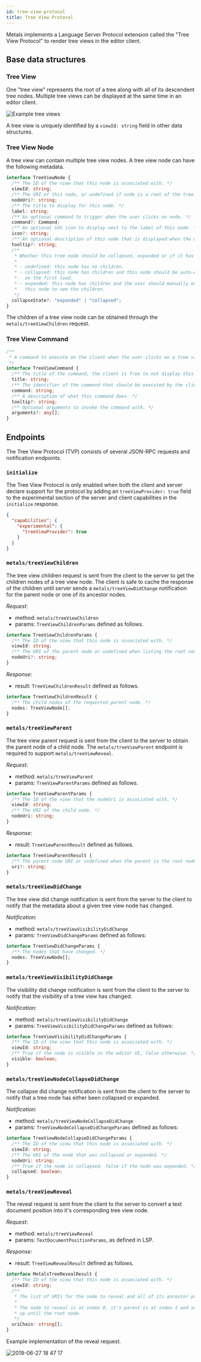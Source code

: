 ```yaml
---
id: tree-view-protocol
title: Tree View Protocol
---
```


Metals implements a Language Server Protocol extension called the "Tree View
Protocol" to render tree views in the editor client.

## Base data structures

### Tree View

One "tree view" represents the root of a tree along with all of its descendent
tree nodes. Multiple tree views can be displayed at the same time in an editor
client.

![Example tree views](https://github.com/scalameta/gh-pages-images/blob/master/metals/tree-view-protocol/FRWL3Aq.png?raw=true)

A tree view is uniquely identified by a `viewId: string` field in other data
structures.

### Tree View Node

A tree view can contain multiple tree view nodes. A tree view node can have the
following metadata.

```ts
interface TreeViewNode {
  /** The ID of the view that this node is associated with. */
  viewId: string;
  /** The URI of this node, or undefined if node is a root of the tree. */
  nodeUri?: string;
  /** The title to display for this node. */
  label: string;
  /** An optional command to trigger when the user clicks on node. */
  command?: Command;
  /** An optional SVG icon to display next to the label of this node. */
  icon?: string;
  /** An optional description of this node that is displayed when the user hovers over this node. */
  tooltip?: string;
  /**
   * Whether this tree node should be collapsed, expanded or if it has no children.
   *
   * - undefined: this node has no children.
   * - collapsed: this node has children and this node should be auto-expanded
   *   on the first load.
   * - expanded: this node has children and the user should manually expand
   *   this node to see the children.
   */
  collapseState?: "expanded" | "collapsed";
}
```

The children of a tree view node can be obtained through the
`metals/treeViewChildren` request.

### Tree View Command

```ts
/**
 * A command to execute on the client when the user clicks on a tree view node.
 */
interface TreeViewCommand {
  /** The title of the command, the client is free to not display this title in the UI. */
  title: string;
  /** The identifier of the command that should be executed by the client. */
  command: string;
  /** A description of what this command does. */
  tooltip?: string;
  /** Optional arguments to invoke the command with. */
  arguments?: any[];
}
```

## Endpoints

The Tree View Protocol (TVP) consists of several JSON-RPC requests and
notification endpoints.

### `initialize`

The Tree View Protocol is only enabled when both the client and server declare
support for the protocol by adding an `treeViewProvider: true` field to the
experimental section of the server and client capabilities in the `initialize`
response.

```json
{
  "capabilities": {
    "experimental": {
      "treeViewProvider": true
    }
  }
}
```

### `metals/treeViewChildren`

The tree view children request is sent from the client to the server to get the
children nodes of a tree view node. The client is safe to cache the response of
the children until server sends a `metals/treeViewDidChange` notification for
the parent node or one of its ancestor nodes.

_Request_:

- method: `metals/treeViewChildren`
- params: `TreeViewChildrenParams` defined as follows.

```ts
interface TreeViewChildrenParams {
  /** The ID of the view that this node is associated with. */
  viewId: string;
  /** The URI of the parent node or undefined when listing the root node. */
  nodeUri?: string;
}
```

_Response_:

- result: `TreeViewChildrenResult` defined as follows.

```ts
interface TreeViewChildrenResult {
  /** The child nodes of the requested parent node. */
  nodes: TreeViewNode[];
}
```

### `metals/treeViewParent`

The tree view parent request is sent from the client to the server to obtain the
parent node of a child node. The `metals/treeViewParent` endpoint is required to
support `metals/treeViewReveal`.

_Request_:

- method: `metals/treeViewParent`
- params: `TreeViewParentParams` defined as follows.

```ts
interface TreeViewParentParams {
  /** The ID of the view that the nodeUri is associated with. */
  viewId: string;
  /** The URI of the child node. */
  nodeUri: string;
}
```

_Response_:

- result: `TreeViewParentResult` defined as follows.

```ts
interface TreeViewParentResult {
  /** The parent node URI or undefined when the parent is the root node. */
  uri?: string;
}
```

### `metals/treeViewDidChange`

The tree view did change notification is sent from the server to the client to
notify that the metadata about a given tree view node has changed.

_Notification_:

- method: `metals/treeViewVisibilityDidChange`
- params: `TreeViewDidChangeParams` defined as follows:

```ts
interface TreeViewDidChangeParams {
  /** The nodes that have changed. */
  nodes: TreeViewNode[];
}
```

### `metals/treeViewVisibilityDidChange`

The visibility did change notification is sent from the client to the server to
notify that the visibility of a tree view has changed.

_Notification_:

- method: `metals/treeViewVisibilityDidChange`
- params: `TreeViewVisibilityDidChangeParams` defined as follows:

```ts
interface TreeViewVisibilityDidChangeParams {
  /** The ID of the view that this node is associated with. */
  viewId: string;
  /** True if the node is visible in the editor UI, false otherwise. */
  visible: boolean;
}
```

### `metals/treeViewNodeCollapseDidChange`

The collapse did change notification is sent from the client to the server to
notify that a tree node has either been collapsed or expanded.

_Notification_:

- method: `metals/treeViewNodeCollapseDidChange`
- params: `TreeViewNodeCollapseDidChangeParams` defined as follows:

```ts
interface TreeViewNodeCollapseDidChangeParams {
  /** The ID of the view that this node is associated with. */
  viewId: string;
  /** The URI of the node that was collapsed or expanded. */
  nodeUri: string;
  /** True if the node is collapsed, false if the node was expanded. */
  collapsed: boolean;
}
```

### `metals/treeViewReveal`

The reveal request is sent from the client to the server to convert a text
document position into it's corresponding tree view node.

_Request_:

- method: `metals/treeViewReveal`
- params: `TextDocumentPositionParams`, as defined in LSP.

_Response_:

- result: `TreeViewRevealResult` defined as follows.

```ts
interface MetalsTreeRevealResult {
  /** The ID of the view that this node is associated with. */
  viewId: string;
  /**
   * The list of URIs for the node to reveal and all of its ancestor parents.
   *
   * The node to reveal is at index 0, it's parent is at index 1 and so forth
   * up until the root node.
   */
  uriChain: string[];
}
```

Example implementation of the reveal request.

![2019-06-27 18 47 17](https://user-images.githubusercontent.com/1408093/60284529-0d1a5e80-990c-11e9-853a-0aa0f6e12993.gif)
